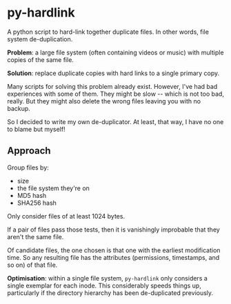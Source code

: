 py-hardlink
===========

A python script to hard-link together duplicate files.  In other words, file system de-duplication.

**Problem**:
a large file system (often containing videos or music) with multiple copies of
the same file.

**Solution**:
replace duplicate copies with hard links to a single primary copy.

Many scripts for solving this problem already exist.  However, I've had bad
experiences with some of them.  They might be slow -- which is not too
bad, really. But they might also delete the wrong files leaving you with no
backup.

So I decided to write my own de-duplicator.  At least, that way, I have no one
to blame but myself!

## Approach

Group files by:

* size
* the file system they're on
* MD5 hash
* SHA256 hash

Only consider files of at least 1024 bytes.

If a pair of files pass those tests, then it is vanishingly improbable that
they aren't the same file.

Of candidate files, the one chosen is that one with the earliest modification
time.  So any resulting file has the attributes (permissions, timestamps, and
so on) of that file.

**Optimisation**: within a single file system, `py-hardlink` only considers a
single exemplar for each inode.  This considerably speeds things up,
particularly if the directory hierarchy has been de-duplicated previously.

